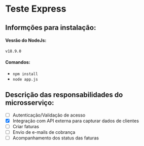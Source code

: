 # Teste Express #

## Informções para instalação: ##

#### Vesrão do NodeJs: ####
`v18.9.0`
#### Comandos: ####
- `npm install`
- `node app.js`


## Descrição das responsabilidades do microsserviço:

- [ ] Autenticação/Validação de acesso
- [x] Integração com API externa para capturar dados de clientes
- [ ] Criar faturas
- [ ] Envio de e-mails de cobrança
- [ ] Acompanhamento dos status das faturas
